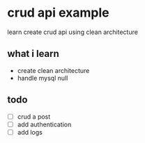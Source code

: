 # crud api example

learn create crud api using clean architecture

## what i learn

- create clean architecture
- handle mysql null

## todo

- [  ] crud a post
- [  ] add authentication
- [  ] add logs
